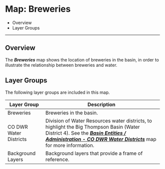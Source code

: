 # Map: Breweries #

*   Overview
*   Layer Groups

-----------------

## Overview ##

The ***Breweries*** map shows the location of breweries in the basin,
in order to illustrate the relationship between breweries and water.

## Layer Groups ##

The following layer groups are included in this map.

| **Layer Group** | **Description** |
| -- | -- |
| Breweries | Breweries in the basin. |
| CO DWR Water Districts | Division of Water Resources water districts, to highlight the Big Thompson Basin (Water District 4).  See the [***Basin Entities / Administration - CO DWR Water Districts***](#map/entities-codwr-waterdistricts) map for more information. |
| Background Layers | Background layers that provide a frame of reference. |
